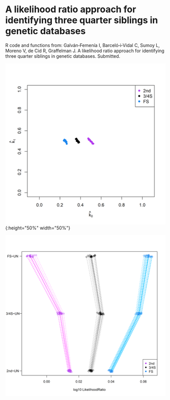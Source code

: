 # A likelihood ratio approach for identifying three quarter siblings in genetic databases

R code and functions from: Galván‐Femenía I, Barceló‐i‐Vidal C, Sumoy L, Moreno V, de Cid R, Graffelman J. A likelihood ratio approach for identifying three quarter siblings in genetic databases. Submitted.

![alt text](https://github.com/ivangalvan/LR-3.4S/blob/master/plots/k0_k1_plot.png){:height="50%" width="50%"}

![alt text](https://github.com/ivangalvan/LR-3.4S/blob/master/plots/LR_FS_2nd_34S.png)
